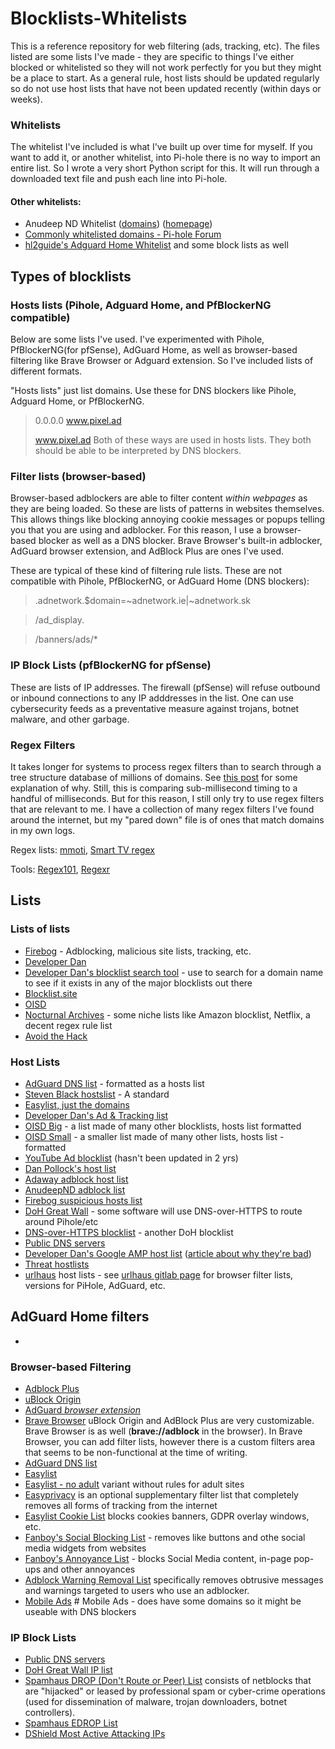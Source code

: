 ﻿# Blocklists-Whitelists

This is a reference repository for web filtering (ads, tracking, etc). The files listed are some lists I've made - they are specific to things I've either blocked or whitelisted so they will not work perfectly for you but they might be a place to start. As a general rule, host lists should be updated regularly so do not use host lists that have not been updated recently (within days or weeks).

### Whitelists

The whitelist I've included is what I've built up over time for myself. If you want to add it, or another whitelist, into Pi-hole there is no way to import an entire list. So I wrote a very short Python script for this. It will run through a downloaded text file and push each line into Pi-hole.

#### Other whitelists:

- Anudeep ND Whitelist ([domains](https://raw.githubusercontent.com/anudeepND/whitelist/master/domains/whitelist.txt)) ([homepage](https://github.com/anudeepND/whitelist))
- [Commonly whitelisted domains - Pi-hole Forum](https://discourse.pi-hole.net/t/commonly-whitelisted-domains/212)
- [hl2guide's Adguard Home Whitelist](https://github.com/hl2guide/AdGuard-Home-Whitelist) and some block lists as well

## Types of blocklists

### Hosts lists (Pihole, Adguard Home, and PfBlockerNG compatible)

Below are some lists I've used. I've experimented with Pihole, PfBlockerNG(for pfSense), AdGuard Home, as well as browser-based filtering like Brave Browser or Adguard extension. So I've included lists of different formats.

"Hosts lists" just list domains. Use these for DNS blockers like Pihole, Adguard Home, or PfBlockerNG.

> 0.0.0.0 www.pixel.ad
>
> www.pixel.ad
> Both of these ways are used in hosts lists. They both should be able to be interpreted by DNS blockers.

### Filter lists (browser-based)

Browser-based adblockers are able to filter content _within webpages_ as they are being loaded. So these are lists of patterns in websites themselves. This allows things like blocking annoying cookie messages or popups telling you that you are using and adblocker. For this reason, I use a browser-based blocker as well as a DNS blocker. Brave Browser's built-in adblocker, AdGuard browser extension, and AdBlock Plus are ones I've used.

These are typical of these kind of filtering rule lists. These are not compatible with Pihole, PfBlockerNG, or AdGuard Home (DNS blockers):

> .adnetwork.$domain=~adnetwork.ie|~adnetwork.sk

> /ad_display.

> /banners/ads/\*

### IP Block Lists (pfBlockerNG for pfSense)

These are lists of IP addresses. The firewall (pfSense) will refuse outbound or inbound connections to any IP adddresses in the list. One can use cybersecurity feeds as a preventative measure against trojans, botnet malware, and other garbage.

### Regex Filters

It takes longer for systems to process regex filters than to search through a tree structure database of millions of domains. See [this post](https://discourse.pi-hole.net/t/collection-of-regex-for-blacklisting/43178/10) for some explanation of why. Still, this is comparing sub-millisecond timing to a handful of milliseconds. But for this reason, I still only try to use regex filters that are relevant to me. I have a collection of many regex filters I've found around the internet, but my "pared down" file is of ones that match domains in my own logs.

Regex lists: [mmoti](https://github.com/mmotti/pihole-regex/blob/master/regex.list), [Smart TV regex](https://perflyst.github.io/PiHoleBlocklist/regex.list)

Tools: [Regex101](https://regex101.com/), [Regexr](https://regexr.com/)

## Lists

### Lists of lists

- [Firebog](https://firebog.net/) - Adblocking, malicious site lists, tracking, etc.
- [Developer Dan](https://www.github.developerdan.com/hosts/)
- [Developer Dan's blocklist search tool](https://blocklist-tools.developerdan.com/entries/search) - use to search for a domain name to see if it exists in any of the major blocklists out there
- [Blocklist.site](https://blocklist.site/)
- [OISD](https://oisd.nl/)
- [Nocturnal Archives](https://github.com/nocturnalarchives/BlockLists) - some niche lists like Amazon blocklist, Netflix, a decent regex rule list
- [Avoid the Hack](https://avoidthehack.com/best-pihole-blocklists)

### Host Lists

- [AdGuard DNS list](https://v.firebog.net/hosts/AdguardDNS.txt) - formatted as a hosts list
- [Steven Black hostslist](https://github.com/StevenBlack/hosts/raw/master/hosts) - A standard
- [Easylist, just the domains](https://v.firebog.net/hosts/Easylist.txt)
- [Developer Dan's Ad & Tracking list](https://www.github.developerdan.com/hosts/lists/ads-and-tracking-extended.txt)
- [OISD Big](https://big.oisd.nl/domains) - a list made of many other blocklists, hosts list formatted
- [OISD Small](https://small.oisd.nl/domains) - a smaller list made of many other lists, hosts list - formatted
- [YouTube Ad blocklist](https://raw.githubusercontent.com/Ewpratten/youtube_ad_blocklist/master/blocklist.txt) (hasn't been updated in 2 yrs)
- [Dan Pollock's host list](https://someonewhocares.org/hosts/zero/hosts)
- [Adaway adblock host list](https://adaway.org/hosts.txt)
- [AnudeepND adblock list](https://raw.githubusercontent.com/anudeepND/blacklist/master/adservers.txt)
- [Firebog suspicious hosts list](https://v.firebog.net/hosts/static/w3kbl.txt)
- [DoH Great Wall](https://raw.githubusercontent.com/Sekhan/TheGreatWall/master/TheGreatWall.txt) - some software will use DNS-over-HTTPS to route around Pihole/etc
- [DNS-over-HTTPS blocklist](https://github.com/curl/curl/wiki/DNS-over-HTTPS) - another DoH blocklist
- [Public DNS servers](https://raw.githubusercontent.com/nocturnalarchives/BlockLists/master/public-dns-servers.txt)
- [Developer Dan's Google AMP host list](https://www.github.developerdan.com/hosts/lists/amp-hosts-extended.txt) ([article about why they're bad](https://www.theregister.com/2017/05/19/open_source_insider_google_amp_bad_bad_bad/))
- [Threat hostlists](https://github.com/PeterDaveHello/threat-hostlist)
- [urlhaus](https://malware-filter.gitlab.io/malware-filter/urlhaus-filter-hosts-online.txt) host lists - see [urlhaus gitlab page](https://gitlab.com/malware-filter/urlhaus-filter) for browser filter lists, versions for PiHole, AdGuard, etc.

## AdGuard Home filters

-

### Browser-based Filtering

- [Adblock Plus](https://chrome.google.com/webstore/detail/adblock-plus-free-ad-bloc/cfhdojbkjhnklbpkdaibdccddilifddb)
- [uBlock Origin](https://chrome.google.com/webstore/detail/ublock-origin/cjpalhdlnbpafiamejdnhcphjbkeiagm)
- [AdGuard _browser extension_](https://chrome.google.com/webstore/detail/adguard-adblocker/bgnkhhnnamicmpeenaelnjfhikgbkllg)
- [Brave Browser](https://brave.com/download/)
  uBlock Origin and AdBlock Plus are very customizable. Brave Browser is as well (**brave://adblock** in the browser). In Brave Browser, you can add filter lists, however there is a custom filters area that seems to be non-functional at the time of writing.
- [AdGuard DNS list](https://adguardteam.github.io/HostlistsRegistry/assets/filter_1.txt)
- [Easylist](https://easylist.to/easylist/easylist.txt)
- [Easylist - no adult](https://easylist-downloads.adblockplus.org/easylist_noadult.txt) variant without rules for adult sites
- [Easyprivacy](https://easylist.to/easylist/easyprivacy.txt) is an optional supplementary filter list that completely removes all forms of tracking from the internet
- [Easylist Cookie List](https://secure.fanboy.co.nz/fanboy-cookiemonster.txt) blocks cookies banners, GDPR overlay windows, etc.
- [Fanboy's Social Blocking List](https://easylist.to/easylist/fanboy-social.txt) - removes like buttons and othe social media widgets from websites
- [Fanboy's Annoyance List](https://secure.fanboy.co.nz/fanboy-annoyance.txt) - blocks Social Media content, in-page pop-ups and other annoyances
- [Adblock Warning Removal List](https://easylist-downloads.adblockplus.org/antiadblockfilters.txt) specifically removes obtrusive messages and warnings targeted to users who use an adblocker.
- [Mobile Ads](https://raw.githubusercontent.com/YanFung/Ads/master/Mobile) # Mobile Ads - does have some domains so it might be useable with DNS blockers

### IP Block Lists

- [Public DNS servers](https://public-dns.info/nameservers.txt)
- [DoH Great Wall IP list](https://raw.githubusercontent.com/Sekhan/TheGreatWall/master/TheGreatWall_ipv4)
- [Spamhaus DROP (Don't Route or Peer) List](https://www.spamhaus.org/drop/drop.txt) consists of netblocks that are "hijacked" or leased by professional spam or cyber-crime operations (used for dissemination of malware, trojan downloaders, botnet controllers).
- [Spamhaus EDROP List](http://www.spamhaus.org/drop/edrop.txt)
- [DShield Most Active Attacking IPs](http://feeds.dshield.org/top10-2.txt)
